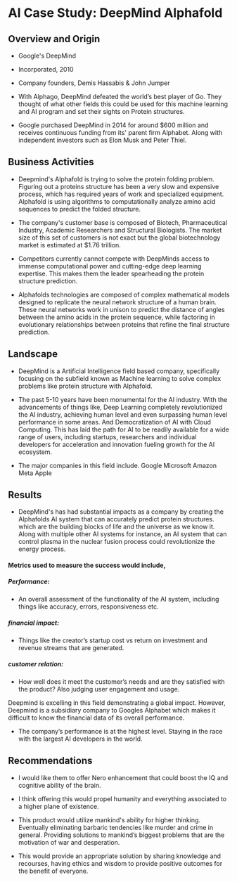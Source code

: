 # AI Case Study: DeepMind Alphafold

## Overview and Origin

* Google's DeepMind 

* Incorporated, 2010

* Company founders, Demis Hassabis & John Jumper

* With Alphago, DeepMind defeated the world’s best player of Go. They thought of what other fields this could be used for this machine learning and AI program and set their sights on Protein structures.

* Google purchased DeepMind in 2014 for around $600 million and receives continuous funding from its' parent firm Alphabet. Along with independent investors such as Elon Musk and Peter Thiel.

## Business Activities

* Deepmind's Alphafold is trying to solve the protein folding problem. Figuring out a proteins structure has been a very slow and expensive process, which has required years of work and specialized equipment. Alphafold is using algorithms to computationally analyze amino acid sequences to predict the folded structure.

* The company's customer base is composed of Biotech, Pharmaceutical Industry, Academic Researchers and Structural Biologists. The market size of this set of customers is not exact but the global biotechnology market is estimated at $1.76 trillion. 

* Competitors currently cannot compete with DeepMinds access to immense computational power and cutting-edge deep learning expertise. This makes them the leader spearheading the protein structure prediction. 

* Alphafolds technologies are composed of complex mathematical models designed to replicate the neural network structure of a human brain. These neural networks work in unison to predict the distance of angles between the amino acids in the protein sequence, while factoring in evolutionary relationships between proteins that refine the final structure prediction. 

## Landscape

* DeepMind is a Artificial Intelligence field based company, specifically focusing on the subfield known as Machine learning to solve complex problems like protein structure with Alphafold.

* The past 5-10 years have been monumental for the AI industry. With the advancements of things like, Deep Learning completely revolutionized the AI industry, achieving human level and even surpassing human level performance in some areas. And Democratization of AI with Cloud Computing. This has laid the path for AI to be readily available for a wide range of users, including startups, researchers and individual developers for acceleration and innovation fueling growth for the AI ecosystem.

* The major companies in this field include.
Google
Microsoft
Amazon
Meta
Apple

## Results

* DeepMind's has had substantial impacts as a company by creating the Alphafolds AI system that can accurately predict protein structures. which are the building blocks of life and the universe as we know it. Along with multiple other AI systems for instance, an AI system that can control plasma in the nuclear fusion process could revolutionize the energy process. 

#### Metrics used to measure the success would include,
##### Performance:
* An overall assessment of the functionality of the AI system, including things like accuracy, errors, responsiveness etc.

##### financial impact:
* Things like the creator’s startup cost vs return on investment and revenue streams that are generated. 

##### customer relation:
* How well does it meet the customer’s needs and are they satisfied with the product? Also judging user engagement and usage.

Deepmind is excelling in this field demonstrating a global impact. However, Deepmind is a subsidiary company to Googles Alphabet which makes it difficult to know the financial data of its overall performance.
* The company’s performance is at the highest level. Staying in the race with the largest AI developers in the world. 

## Recommendations

* I would like them to offer Nero enhancement that could boost the IQ and cognitive ability of the brain.

* I think offering this would propel humanity and everything associated to a higher plane of existence.

* This product would utilize mankind's ability for higher thinking. Eventually eliminating barbaric tendencies like murder and crime in general. Providing solutions to mankind’s biggest problems that are the motivation of war and desperation. 

* This would provide an appropriate solution by sharing knowledge and recourses, having ethics and wisdom to provide positive outcomes for the benefit of everyone.
